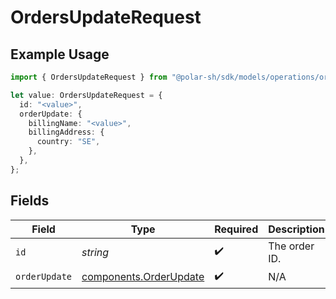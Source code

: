 # OrdersUpdateRequest

## Example Usage

```typescript
import { OrdersUpdateRequest } from "@polar-sh/sdk/models/operations/ordersupdate.js";

let value: OrdersUpdateRequest = {
  id: "<value>",
  orderUpdate: {
    billingName: "<value>",
    billingAddress: {
      country: "SE",
    },
  },
};
```

## Fields

| Field                                                            | Type                                                             | Required                                                         | Description                                                      |
| ---------------------------------------------------------------- | ---------------------------------------------------------------- | ---------------------------------------------------------------- | ---------------------------------------------------------------- |
| `id`                                                             | *string*                                                         | :heavy_check_mark:                                               | The order ID.                                                    |
| `orderUpdate`                                                    | [components.OrderUpdate](../../models/components/orderupdate.md) | :heavy_check_mark:                                               | N/A                                                              |